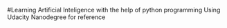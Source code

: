 #Learning Artificial Inteligence with the help of python programming 
Using Udacity Nanodegree for reference
